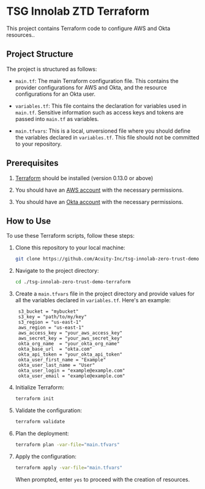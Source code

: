 # TSG Innolab ZTD Terraform

This project contains Terraform code to configure AWS and Okta resources..

## Project Structure

The project is structured as follows:

- `main.tf`: The main Terraform configuration file. This contains the provider configurations for AWS and Okta, and the resource configurations for an Okta user.
- `variables.tf`: This file contains the declaration for variables used in `main.tf`. Sensitive information such as access keys and tokens are passed into `main.tf` as variables.

- `main.tfvars`: This is a local, unversioned file where you should define the variables declared in `variables.tf`. This file should not be committed to your repository.

## Prerequisites

1. [Terraform](https://www.terraform.io/downloads.html) should be installed (version 0.13.0 or above)

2. You should have an [AWS account](https://aws.amazon.com/account/) with the necessary permissions.

3. You should have an [Okta account](https://developer.okta.com/signup/) with the necessary permissions.

## How to Use

To use these Terraform scripts, follow these steps:

1. Clone this repository to your local machine:

   ```bash
   git clone https://github.com/Acuity-Inc/tsg-innolab-zero-trust-demo-terraform.git
   ```

2. Navigate to the project directory:

   ```bash
   cd ./tsg-innolab-zero-trust-demo-terraform
   ```

3. Create a `main.tfvars` file in the project directory and provide values for all the variables declared in `variables.tf`. Here's an example:

   ```hcl
    s3_bucket = "mybucket"
    s3_key = "path/to/my/key"
    s3_region = "us-east-1"
    aws_region = "us-east-1"
    aws_access_key = "your_aws_access_key"
    aws_secret_key = "your_aws_secret_key"
    okta_org_name  = "your_okta_org_name"
    okta_base_url  = "okta.com"
    okta_api_token = "your_okta_api_token"
    okta_user_first_name = "Example"
    okta_user_last_name = "User"
    okta_user_login = "example@example.com"
    okta_user_email = "example@example.com"
   ```

4. Initialize Terraform:

   ```bash
   terraform init
   ```

5. Validate the configuration:

   ```bash
   terraform validate
   ```

6. Plan the deployment:

   ```bash
   terraform plan -var-file="main.tfvars"
   ```

7. Apply the configuration:

   ```bash
   terraform apply -var-file="main.tfvars"
   ```

   When prompted, enter `yes` to proceed with the creation of resources.
